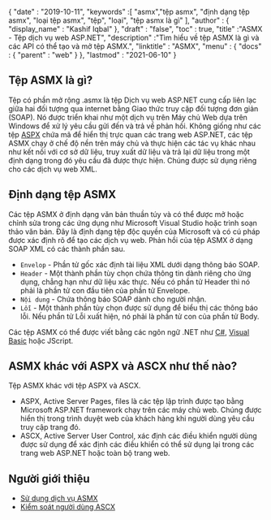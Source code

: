{
  "date" : "2019-10-11",
  "keywords" :[ "asmx","tệp asmx", "định dạng tệp asmx", "loại tệp asmx", "tệp", "loại", "tệp asmx là gì" ],
  "author" : {
    "display_name" : "Kashif Iqbal"
},
  "draft" : "false",
  "toc" : true,
  "title" :"ASMX - Tệp dịch vụ web ASP.NET",
  "description" :"Tìm hiểu về tệp ASMX là gì và các API có thể tạo và mở tệp ASMX.",
  "linktitle" : "ASMX",
  "menu" : {
    "docs" : {
      "parent" : "web"
}
},
  "lastmod" : "2021-06-10"
}

## Tệp ASMX là gì?

Tệp có phần mở rộng .asmx là tệp Dịch vụ web ASP.NET cung cấp liên lạc giữa hai đối tượng qua internet bằng Giao thức truy cập đối tượng đơn giản (SOAP). Nó được triển khai như một dịch vụ trên Máy chủ Web dựa trên Windows để xử lý yêu cầu gửi đến và trả về phản hồi. Không giống như các tệp [ASPX](/vi/web/aspx/) chứa mã để hiển thị trực quan các trang web ASP.NET, các tệp ASMX chạy ở chế độ nền trên máy chủ và thực hiện các tác vụ khác nhau như kết nối với cơ sở dữ liệu, truy xuất dữ liệu và trả lại dữ liệu trong một định dạng trong đó yêu cầu đã được thực hiện. Chúng được sử dụng riêng cho các dịch vụ web XML.

## Định dạng tệp ASMX

Các tệp ASMX ở định dạng văn bản thuần túy và có thể được mở hoặc chỉnh sửa trong các ứng dụng như Microsoft Visual Studio hoặc trình soạn thảo văn bản. Đây là định dạng tệp độc quyền của Microsoft và có cú pháp được xác định rõ để tạo các dịch vụ web. Phản hồi của tệp ASMX ở dạng SOAP XML có các thành phần sau.

* `Envelop` - Phần tử gốc xác định tài liệu XML dưới dạng thông báo SOAP.
* `Header` - Một thành phần tùy chọn chứa thông tin dành riêng cho ứng dụng, chẳng hạn như dữ liệu xác thực. Nếu có phần tử Header thì nó phải là phần tử con đầu tiên của phần tử Envelope.
* `Nội dung` - Chứa thông báo SOAP dành cho người nhận.
* `Lỗi` - Một thành phần tùy chọn được sử dụng để biểu thị các thông báo lỗi. Nếu phần tử Lỗi xuất hiện, nó phải là phần tử con của phần tử Body.

Các tệp ASMX có thể được viết bằng các ngôn ngữ .NET như [C#](/vi/programming/cs/), [Visual Basic](/vi/programming/vb/) hoặc JScript.

## ASMX khác với ASPX và ASCX như thế nào?

Tệp ASMX khác với tệp ASPX và ASCX.

* ASPX, Active Server Pages, files là các tệp lập trình được tạo bằng Microsoft ASP.NET framework chạy trên các máy chủ web. Chúng được hiển thị trong trình duyệt web của khách hàng khi người dùng yêu cầu truy cập trang đó.
* ASCX, Active Server User Control, xác định các điều khiển người dùng được sử dụng để xác định các điều khiển có thể sử dụng lại trong các trang web ASP.NET hoặc toàn bộ trang web.

## Người giới thiệu

* [Sử dụng dịch vụ ASMX](https://docs.microsoft.com/en-us/xamarin/xamarin-forms/data-cloud/web-services/asmx)
* [Kiểm soát người dùng ASCX](https://beansoftware.com/ASP.NET-Tutorials/User-Control.aspx)

